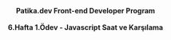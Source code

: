 <center><b>Patika.dev Front-end Developer Program</b></center>
<br>
<center><b>6.Hafta 1.Ödev - Javascript Saat ve Karşılama</b></center>